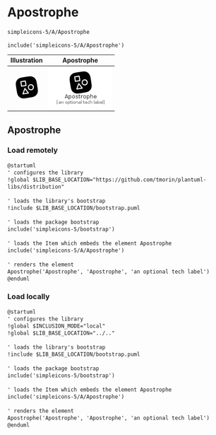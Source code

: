 # Apostrophe


```text
simpleicons-5/A/Apostrophe
```

```text
include('simpleicons-5/A/Apostrophe')
```



| Illustration | Apostrophe |
| :---: | :---: |
| ![illustration for Illustration](../../simpleicons-5/A/Apostrophe.png) | ![illustration for Apostrophe](../../simpleicons-5/A/Apostrophe.Local.png) |




## Apostrophe

### Load remotely
```plantuml
@startuml
' configures the library
!global $LIB_BASE_LOCATION="https://github.com/tmorin/plantuml-libs/distribution"

' loads the library's bootstrap
!include $LIB_BASE_LOCATION/bootstrap.puml

' loads the package bootstrap
include('simpleicons-5/bootstrap')

' loads the Item which embeds the element Apostrophe
include('simpleicons-5/A/Apostrophe')

' renders the element
Apostrophe('Apostrophe', 'Apostrophe', 'an optional tech label')
@enduml
```

### Load locally
```plantuml
@startuml
' configures the library
!global $INCLUSION_MODE="local"
!global $LIB_BASE_LOCATION="../.."

' loads the library's bootstrap
!include $LIB_BASE_LOCATION/bootstrap.puml

' loads the package bootstrap
include('simpleicons-5/bootstrap')

' loads the Item which embeds the element Apostrophe
include('simpleicons-5/A/Apostrophe')

' renders the element
Apostrophe('Apostrophe', 'Apostrophe', 'an optional tech label')
@enduml
```

